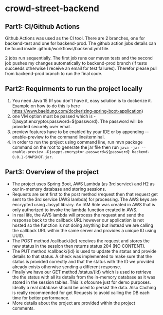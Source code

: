 # crowd-street-backend

## Part1: CI/Github Actions
Github Actions was used as the CI tool. There are 2 branches, one for backend-test and one for backend-prod. The github action jobs details can be found 
inside .github/workflows/backend.yml file.

2 jobs run sequentially. The first job runs our maven tests and the second job pushes my changes automatically to backend-prod branch 
(if tests succeeds otherwise I receive an email for test failures). Therefor please pull from backend-prod branch to run the final code.

## Part2: Requirments to run the project locally
1. You need Java 15 (If you don't have it, easy solution is to dockerize it. Example on how to do this is here https://www.baeldung.com/dockerizing-spring-boot-application)
2. one VM option must be passed which is 
-Djasypt.encryptor.password=${password}.
The password will be provided securely over email.
3. preview features have to be enabled by your IDE or by appending --enable-preview to the command line/terminal.
4. In order to run the project using command line, run mvn package command on the root to generate the jar file then run `java -jar --enable-preview -Djasypt.encryptor.password=${password} backend-0.0.1-SNAPSHOT.jar`.

## Part3: Overview of the project
* The project uses Spring Boot, AWS Lambda (as 3rd service) and H2 as our in-memory database and storing sessions. 
* Requests are sent first to the post method /request then that request get sent to the 3rd service (AWS lambda) for processing. The AWS keys are encrypted 
using Jasypt library. An IAM Role was created in AWS that is only authorized to invoke the lambda function created in AWS.
* In real life, the AWS lambda will process the request and send the response back to the callback URL however our application is not hosted so the function is not doing anything
but instead we are calling the callback URL within the same server and provides a unique ID using UUID.
* The POST method /callback/{id} receives the request and stores the new status in the session then returns status 204 (NO CONTENT).
* The PUT method /callback/{id} is used to update the status and provide details to that status. A check was implemented to make sure that the status is
provided correctly and that the status with the ID we provided already exists otherwise sending a different response.
* Finally we have our GET method /status/{id} which is used to retrieve the the status with all its details from the in-memory database as it was stored in the session tables.
This is ofcourse just for demo purposes. Ideally a real database should be used to persist the data. Also Caching is really recommended for get Requests to avoid calling the DB
each time for better performance.
* More details about the project are provided within the project comments.
